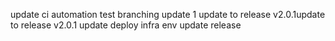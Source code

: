 update ci automation  test branching
update 1
update to release v2.0.1update to release v2.0.1
update deploy infra env
update release